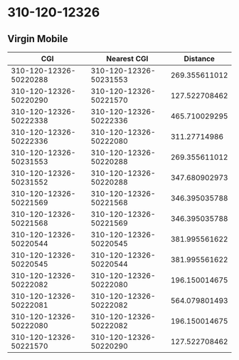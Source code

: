 # 310-120-12326
## Virgin Mobile


| CGI | Nearest CGI | Distance |
|-----|-------------|----------|
| 310-120-12326-50220288 | 310-120-12326-50231553 | 269.355611012 |
| 310-120-12326-50220290 | 310-120-12326-50221570 | 127.522708462 |
| 310-120-12326-50222338 | 310-120-12326-50222336 | 465.710029295 |
| 310-120-12326-50222336 | 310-120-12326-50222080 | 311.27714986 |
| 310-120-12326-50231553 | 310-120-12326-50220288 | 269.355611012 |
| 310-120-12326-50231552 | 310-120-12326-50220288 | 347.680902973 |
| 310-120-12326-50221569 | 310-120-12326-50221568 | 346.395035788 |
| 310-120-12326-50221568 | 310-120-12326-50221569 | 346.395035788 |
| 310-120-12326-50220544 | 310-120-12326-50220545 | 381.995561622 |
| 310-120-12326-50220545 | 310-120-12326-50220544 | 381.995561622 |
| 310-120-12326-50222082 | 310-120-12326-50222080 | 196.150014675 |
| 310-120-12326-50222081 | 310-120-12326-50222082 | 564.079801493 |
| 310-120-12326-50222080 | 310-120-12326-50222082 | 196.150014675 |
| 310-120-12326-50221570 | 310-120-12326-50220290 | 127.522708462 |
